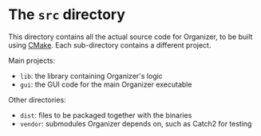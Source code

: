 # The `src` directory

This directory contains all the actual source code for Organizer, to be built using [CMake](https://cmake.org/). Each sub-directory contains a different project.

Main projects:
* `lib`: the library containing Organizer's logic
* `gui`: the GUI code for the main Organizer executable

Other directories:
* `dist`: files to be packaged together with the binaries
* `vendor`: submodules Organizer depends on, such as Catch2 for testing